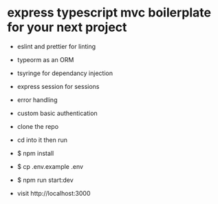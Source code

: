 # express typescript mvc boilerplate for your next project

- eslint and prettier for linting
- typeorm as an ORM
- tsyringe for dependancy injection
- express session for sessions
- error handling
- custom basic authentication

- clone the repo
- cd into it then run
- $ npm install
- $ cp .env.example .env
- $ npm run start:dev
- visit http://localhost:3000
